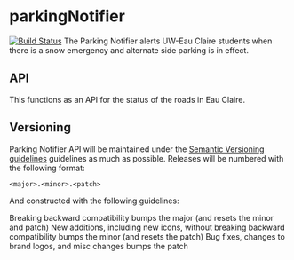 # parkingNotifier
[![Build Status](https://travis-ci.org/UWEC-ITC/parkingNotifier-API.svg?branch=master)](https://travis-ci.org/UWEC-ITC/parkingNotifier-API)
The Parking Notifier alerts UW-Eau Claire students when there is a snow emergency and alternate side parking is in effect.

## API
This functions as an API for the status of the roads in Eau Claire.

## Versioning
Parking Notifier API will be maintained under the [Semantic Versioning guidelines](http://semver.org) guidelines as much as possible. Releases will be numbered with the following format:

`<major>.<minor>.<patch>`

And constructed with the following guidelines:

Breaking backward compatibility bumps the major (and resets the minor and patch)
New additions, including new icons, without breaking backward compatibility bumps the minor (and resets the patch)
Bug fixes, changes to brand logos, and misc changes bumps the patch
